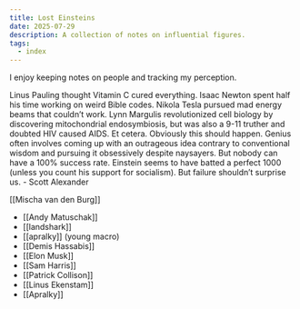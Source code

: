 ```yaml
---
title: Lost Einsteins
date: 2025-07-29
description: A collection of notes on influential figures.
tags:
  - index
---
```


I enjoy keeping notes on people and tracking my perception.

Linus Pauling thought Vitamin C cured everything. Isaac Newton spent half his time working on weird Bible codes. Nikola Tesla pursued mad energy beams that couldn’t work. Lynn Margulis revolutionized cell biology by discovering mitochondrial endosymbiosis, but was also a 9-11 truther and doubted HIV caused AIDS. Et cetera. Obviously this should happen. Genius often involves coming up with an outrageous idea contrary to conventional wisdom and pursuing it obsessively despite naysayers. But nobody can have a 100% success rate. Einstein seems to have batted a perfect 1000 (unless you count his support for socialism). But failure shouldn’t surprise us. - Scott Alexander

[[Mischa van den Burg]]
- [[Andy Matuschak]]
- [[landshark]]
- [[apralky]] (young macro)
- [[Demis Hassabis]]
- [[Elon Musk]]
- [[Sam Harris]]
- [[Patrick Collison]]
- [[Linus Ekenstam]]
- [[Apralky]]
